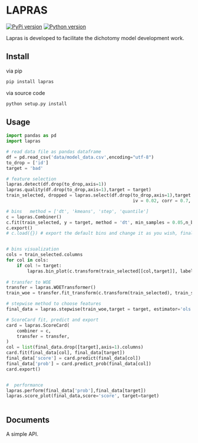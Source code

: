 

# LAPRAS

[![PyPi version][pypi-image]][pypi-url]
[![Python version][python-image]][docs-url]




Lapras is developed to facilitate the dichotomy model development work.


## Install


via pip

```bash
pip install lapras
```

via source code

```bash
python setup.py install
```

## Usage

```python
import pandas as pd
import lapras

# read data file as pandas dataframe
df = pd.read_csv('data/model_data.csv',encoding="utf-8")
to_drop = ['id']
target = 'bad'

# feature selection
lapras.detect(df.drop(to_drop,axis=1))
lapras.quality(df.drop(to_drop,axis=1),target = target)
train_selected, dropped = lapras.select(df.drop(to_drop,axis=1),target = target, empty = 0.9, \
                                                iv = 0.02, corr = 0.7, return_drop=True, exclude=[])

# bins   method = ['dt', 'kmeans', 'step', 'quantile']                                    
c = lapras.Combiner()
c.fit(train_selected, y = target, method = 'dt', min_samples = 0.05,n_bins=8)
c.export()
# c.load({}) # export the default bins and change it as you wish, finally load it back and take effects.


# bins visualization
cols = train_selected.columns
for col in cols:
    if col != target:
        lapras.bin_plot(c.transform(train_selected[[col,target]], labels=True), col=col, target=target)
        
# transfer to WOE
transfer = lapras.WOETransformer()
train_woe = transfer.fit_transform(c.transform(train_selected), train_selected[target], exclude=[target])

# stepwise method to choose features
final_data = lapras.stepwise(train_woe,target = target, estimator='ols', direction = 'both', criterion = 'aic', exclude = [])

# ScoreCard fit, predict and export
card = lapras.ScoreCard(
    combiner = c,
    transfer = transfer,
)
col = list(final_data.drop([target],axis=1).columns)
card.fit(final_data[col], final_data[target])
final_data['score'] = card.predict(final_data[col])
final_data['prob'] = card.predict_prob(final_data[col])
card.export()


#  performance
lapras.perform(final_data['prob'],final_data[target])
lapras.score_plot(final_data,score='score', target=target)
 

```

## Documents

A simple API.

[pypi-image]: https://img.shields.io/badge/pypi-V0.0.14-%3Cgreen%3E
[pypi-url]: https://github.com/yhangang/lapras
[python-image]: https://img.shields.io/pypi/pyversions/toad.svg?style=flat-square
[docs-url]: https://github.com/yhangang/lapras


